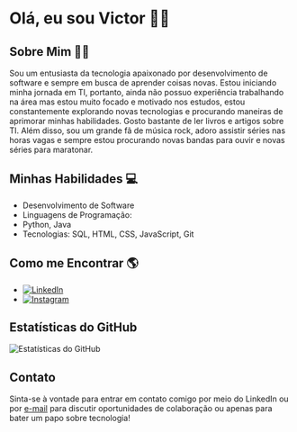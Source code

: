 # Olá, eu sou Victor 👩🏻

## Sobre Mim 💁🏻
Sou um entusiasta da tecnologia apaixonado por desenvolvimento de software e sempre em busca de aprender coisas novas. Estou iniciando minha jornada em TI, portanto, ainda não possuo experiência trabalhando na área mas estou muito focado e motivado nos estudos, estou constantemente explorando novas tecnologias e procurando maneiras de aprimorar minhas habilidades. Gosto bastante de ler livros e artigos sobre TI. Além disso, sou um grande fã de música rock, adoro assistir séries nas horas vagas e sempre estou procurando novas bandas para ouvir e novas séries para maratonar.

## Minhas Habilidades 💻
- Desenvolvimento de Software
- Linguagens de Programação: 
- Python, Java
- Tecnologias: SQL, HTML, CSS, JavaScript, Git

## Como me Encontrar 🌎
- [![LinkedIn](https://img.shields.io/badge/LinkedIn-0077B5?style=for-the-badge&logo=linkedin&logoColor=white)](https://www.linkedin.com/in/victor-almada-3b73b11bb/)
- [![Instagram](https://img.shields.io/badge/-Instagram-%23E4405F?style=for-the-badge&logo=instagram&logoColor=white)](https://www.instagram.com/victor.dacosta.almada/)

## Estatísticas do GitHub
![Estatísticas do GitHub](https://github-readme-stats.vercel.app/api?username=VictorAlmada&show_icons=true)

## Contato
Sinta-se à vontade para entrar em contato comigo por meio do LinkedIn ou por [e-mail](victor_mathers@hotmail.com) para discutir oportunidades de colaboração ou apenas para bater um papo sobre tecnologia!

